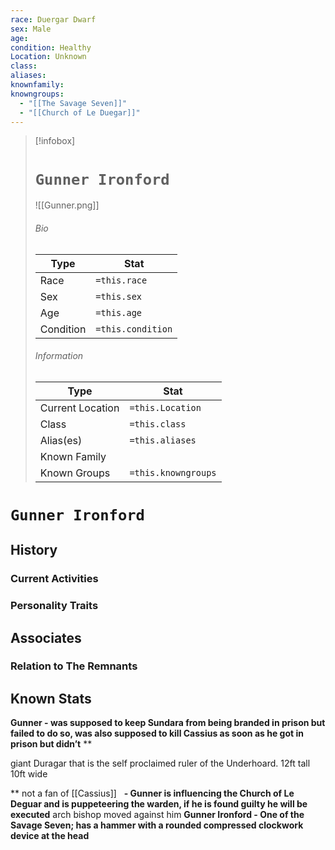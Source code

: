 ```yaml
---
race: Duergar Dwarf
sex: Male
age: 
condition: Healthy
Location: Unknown
class: 
aliases: 
knownfamily: 
knowngroups:
  - "[[The Savage Seven]]"
  - "[[Church of Le Duegar]]"
---
```




> [!infobox]
> # `Gunner Ironford` 
> ![[Gunner.png]]
> ###### Bio
> Type |  Stat |
> ---|---|
> Race | `=this.race` | 
> Sex | `=this.sex` | 
> Age | `=this.age` |
> Condition | `=this.condition` |
> ######  Information
> Type |  Stat |
> ---|---|
> Current Location | `=this.Location` |
> Class | `=this.class` |
> Alias(es) | `=this.aliases` |
> Known Family | |
> Known Groups | `=this.knowngroups` |
 
# `Gunner Ironford`
## History

### Current Activities

### Personality Traits

## Associates

### Relation to The Remnants 

## Known Stats
**Gunner - was supposed to keep Sundara from being branded in prison but failed to do so, was also supposed to kill Cassius as soon as he got in prison but didn’t**
**

giant Duragar that is the self proclaimed ruler of the Underhoard. 12ft tall 10ft wide

**
not a fan of [[Cassius]] 
  **- Gunner is influencing the Church of Le Deguar and is puppeteering the warden, if he is found guilty he will be executed**
arch bishop moved against him
**Gunner Ironford - One of the Savage Seven; has a hammer with a rounded compressed clockwork device at the head**